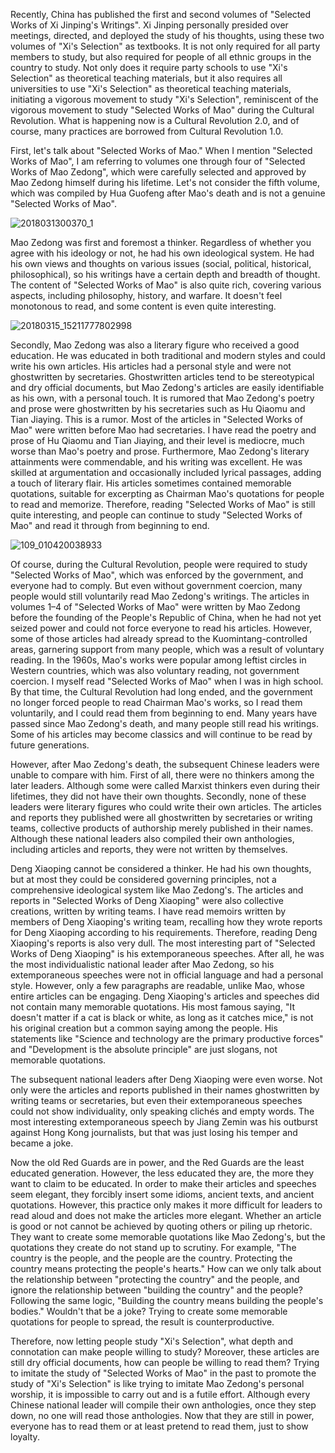Recently, China has published the first and second volumes of "Selected Works of Xi Jinping's Writings". Xi Jinping personally presided over meetings, directed, and deployed the study of his thoughts, using these two volumes of "Xi's Selection" as textbooks. It is not only required for all party members to study, but also required for people of all ethnic groups in the country to study. Not only does it require party schools to use "Xi's Selection" as theoretical teaching materials, but it also requires all universities to use "Xi's Selection" as theoretical teaching materials, initiating a vigorous movement to study "Xi's Selection", reminiscent of the vigorous movement to study "Selected Works of Mao" during the Cultural Revolution. What is happening now is a Cultural Revolution 2.0, and of course, many practices are borrowed from Cultural Revolution 1.0.


First, let's talk about "Selected Works of Mao." When I mention "Selected Works of Mao", I am referring to volumes one through four of "Selected Works of Mao Zedong", which were carefully selected and approved by Mao Zedong himself during his lifetime. Let's not consider the fifth volume, which was compiled by Hua Guofeng after Mao's death and is not a genuine "Selected Works of Mao".

![2018031300370_1](https://github.com/TakingDowntheCCP/JinpingXi/assets/164960019/ba68db1b-6e5b-4fc3-b599-0b62c90f5c3e)

Mao Zedong was first and foremost a thinker. Regardless of whether you agree with his ideology or not, he had his own ideological system. He had his own views and thoughts on various issues (social, political, historical, philosophical), so his writings have a certain depth and breadth of thought. The content of "Selected Works of Mao" is also quite rich, covering various aspects, including philosophy, history, and warfare. It doesn't feel monotonous to read, and some content is even quite interesting.

![20180315_15211777802998](https://github.com/TakingDowntheCCP/JinpingXi/assets/164960019/d6503043-bc52-4398-842a-aa7e264bf78b)

Secondly, Mao Zedong was also a literary figure who received a good education. He was educated in both traditional and modern styles and could write his own articles. His articles had a personal style and were not ghostwritten by secretaries. Ghostwritten articles tend to be stereotypical and dry official documents, but Mao Zedong's articles are easily identifiable as his own, with a personal touch. It is rumored that Mao Zedong's poetry and prose were ghostwritten by his secretaries such as Hu Qiaomu and Tian Jiaying. This is a rumor. Most of the articles in "Selected Works of Mao" were written before Mao had secretaries. I have read the poetry and prose of Hu Qiaomu and Tian Jiaying, and their level is mediocre, much worse than Mao's poetry and prose. Furthermore, Mao Zedong's literary attainments were commendable, and his writing was excellent. He was skilled at argumentation and occasionally included lyrical passages, adding a touch of literary flair. His articles sometimes contained memorable quotations, suitable for excerpting as Chairman Mao's quotations for people to read and memorize. Therefore, reading "Selected Works of Mao" is still quite interesting, and people can continue to study "Selected Works of Mao" and read it through from beginning to end.

![109_010420038933](https://github.com/TakingDowntheCCP/JinpingXi/assets/164960019/7d30ef2b-2e0b-4a5b-8782-746aeb74aaa1)

Of course, during the Cultural Revolution, people were required to study "Selected Works of Mao", which was enforced by the government, and everyone had to comply. But even without government coercion, many people would still voluntarily read Mao Zedong's writings. The articles in volumes 1–4 of "Selected Works of Mao" were written by Mao Zedong before the founding of the People's Republic of China, when he had not yet seized power and could not force everyone to read his articles. However, some of those articles had already spread to the Kuomintang-controlled areas, garnering support from many people, which was a result of voluntary reading. In the 1960s, Mao's works were popular among leftist circles in Western countries, which was also voluntary reading, not government coercion. I myself read "Selected Works of Mao" when I was in high school. By that time, the Cultural Revolution had long ended, and the government no longer forced people to read Chairman Mao's works, so I read them voluntarily, and I could read them from beginning to end. Many years have passed since Mao Zedong's death, and many people still read his writings. Some of his articles may become classics and will continue to be read by future generations.


However, after Mao Zedong's death, the subsequent Chinese leaders were unable to compare with him. First of all, there were no thinkers among the later leaders. Although some were called Marxist thinkers even during their lifetimes, they did not have their own thoughts. Secondly, none of these leaders were literary figures who could write their own articles. The articles and reports they published were all ghostwritten by secretaries or writing teams, collective products of authorship merely published in their names. Although these national leaders also compiled their own anthologies, including articles and reports, they were not written by themselves.


Deng Xiaoping cannot be considered a thinker. He had his own thoughts, but at most they could be considered governing principles, not a comprehensive ideological system like Mao Zedong's. The articles and reports in "Selected Works of Deng Xiaoping" were also collective creations, written by writing teams. I have read memoirs written by members of Deng Xiaoping's writing team, recalling how they wrote reports for Deng Xiaoping according to his requirements. Therefore, reading Deng Xiaoping's reports is also very dull. The most interesting part of "Selected Works of Deng Xiaoping" is his extemporaneous speeches. After all, he was the most individualistic national leader after Mao Zedong, so his extemporaneous speeches were not in official language and had a personal style. However, only a few paragraphs are readable, unlike Mao, whose entire articles can be engaging. Deng Xiaoping's articles and speeches did not contain many memorable quotations. His most famous saying, "It doesn't matter if a cat is black or white, as long as it catches mice," is not his original creation but a common saying among the people. His statements like "Science and technology are the primary productive forces" and "Development is the absolute principle" are just slogans, not memorable quotations.


The subsequent national leaders after Deng Xiaoping were even worse. Not only were the articles and reports published in their names ghostwritten by writing teams or secretaries, but even their extemporaneous speeches could not show individuality, only speaking clichés and empty words. The most interesting extemporaneous speech by Jiang Zemin was his outburst against Hong Kong journalists, but that was just losing his temper and became a joke.


Now the old Red Guards are in power, and the Red Guards are the least educated generation. However, the less educated they are, the more they want to claim to be educated. In order to make their articles and speeches seem elegant, they forcibly insert some idioms, ancient texts, and ancient quotations. However, this practice only makes it more difficult for leaders to read aloud and does not make the articles more elegant. Whether an article is good or not cannot be achieved by quoting others or piling up rhetoric. They want to create some memorable quotations like Mao Zedong's, but the quotations they create do not stand up to scrutiny. For example, "The country is the people, and the people are the country. Protecting the country means protecting the people's hearts." How can we only talk about the relationship between "protecting the country" and the people, and ignore the relationship between "building the country" and the people? Following the same logic, "Building the country means building the people's bodies." Wouldn't that be a joke? Trying to create some memorable quotations for people to spread, the result is counterproductive.


Therefore, now letting people study "Xi's Selection", what depth and connotation can make people willing to study? Moreover, these articles are still dry official documents, how can people be willing to read them? Trying to imitate the study of "Selected Works of Mao" in the past to promote the study of "Xi's Selection" is like trying to imitate Mao Zedong's personal worship, it is impossible to carry out and is a futile effort. Although every Chinese national leader will compile their own anthologies, once they step down, no one will read those anthologies. Now that they are still in power, everyone has to read them or at least pretend to read them, just to show loyalty.
